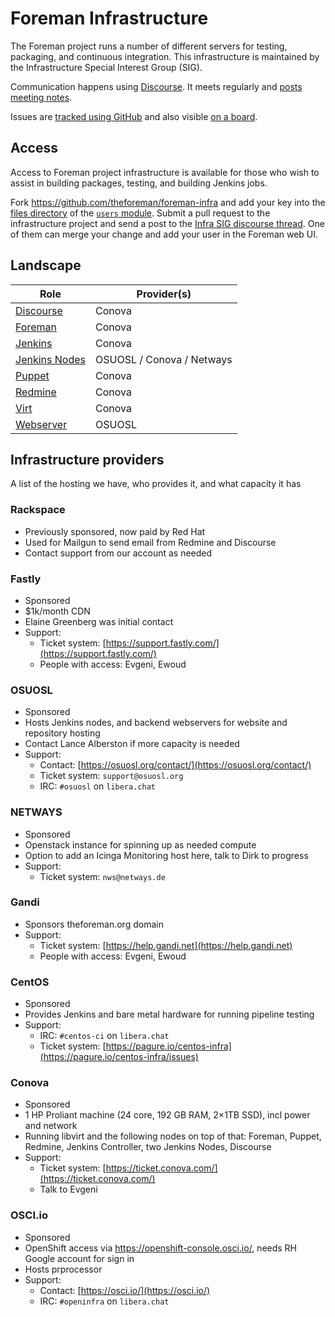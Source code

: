 # Foreman Infrastructure

The Foreman project runs a number of different servers for testing, packaging, and continuous integration.
This infrastructure is maintained by the Infrastructure Special Interest Group (SIG).

Communication happens using [Discourse](https://community.theforeman.org/c/development/infra/24). It meets regularly and [posts meeting notes](https://community.theforeman.org/search?q=infrastructure%20sig%20meeting%20notes%20%23development%3Ainfra%20in%3Atitle%20order%3Alatest).

Issues are [tracked using GitHub](https://github.com/theforeman/foreman-infra/issues) and also visible [on a board](https://github.com/theforeman/foreman-infra/projects/1).

## Access

Access to Foreman project infrastructure is available for those who wish to assist in building packages, testing, and building Jenkins jobs.

Fork https://github.com/theforeman/foreman-infra and add your key into the [files directory](https://github.com/theforeman/foreman-infra/tree/master/puppet/modules/users/files) of the [`users` module](https://github.com/theforeman/foreman-infra/blob/master/puppet/modules/users/). Submit a pull request to the infrastructure project and send a post to the [Infra SIG discourse thread](https://community.theforeman.org/c/development/infra/24). One of them can merge your change and add your user in the Foreman web UI.

## Landscape

| Role | Provider(s) |
|---|---|
| [Discourse](discourse.md) | Conova |
| [Foreman](foreman.md) | Conova |
| [Jenkins](jenkins.md) | Conova |
| [Jenkins Nodes](jenkins.md) | OSUOSL / Conova / Netways |
| [Puppet](puppet.md) | Conova |
| [Redmine](redmine.md) | Conova |
| [Virt](virt.md) | Conova |
| [Webserver](webserver.md) | OSUOSL |

## Infrastructure providers

A list of the hosting we have, who provides it, and what capacity it has

### Rackspace
  * Previously sponsored, now paid by Red Hat
  * Used for Mailgun to send email from Redmine and Discourse
  * Contact support from our account as needed
### Fastly
  * Sponsored
  * $1k/month CDN
  * Elaine Greenberg was initial contact
  * Support:
    * Ticket system: [https://support.fastly.com/](https://support.fastly.com/)
    * People with access: Evgeni, Ewoud
### OSUOSL
  * Sponsored
  * Hosts Jenkins nodes, and backend webservers for website and repository hosting
  * Contact Lance Alberston if more capacity is needed
  * Support:
    * Contact: [https://osuosl.org/contact/](https://osuosl.org/contact/)
    * Ticket system: `support@osuosl.org`
    * IRC: `#osuosl` on `libera.chat`
### NETWAYS
  * Sponsored
  * Openstack instance for spinning up as needed compute
  * Option to add an Icinga Monitoring host here, talk to Dirk to progress
  * Support:
    * Ticket system: `nws@netways.de`
### Gandi
  * Sponsors theforeman.org domain
  * Support:
    * Ticket system: [https://help.gandi.net](https://help.gandi.net)
    * People with access: Evgeni, Ewoud
### CentOS
  * Sponsored
  * Provides Jenkins and bare metal hardware for running pipeline testing
  * Support:
    * IRC: `#centos-ci` on `libera.chat`
    * Ticket system: [https://pagure.io/centos-infra](https://pagure.io/centos-infra/issues)
### Conova
  * Sponsored
  * 1 HP Proliant machine (24 core, 192 GB RAM, 2×1TB SSD), incl power and network
  * Running libvirt and the following nodes on top of that: Foreman, Puppet, Redmine, Jenkins Controller, two Jenkins Nodes, Discourse
  * Support:
    * Ticket system: [https://ticket.conova.com/](https://ticket.conova.com/)
    * Talk to Evgeni
### OSCI.io
  * Sponsored
  * OpenShift access via https://openshift-console.osci.io/, needs RH Google account for sign in
  * Hosts prprocessor
  * Support:
    * Contact: [https://osci.io/](https://osci.io/)
    * IRC: `#openinfra` on `libera.chat`
